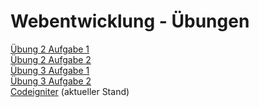 # Webentwicklung - Übungen
[Übung 2 Aufgabe 1](https://nilslambertz.me/ueb02/aufgabe01/todos.html)  
[Übung 2 Aufgabe 2](https://nilslambertz.me/ueb02/aufgabe02/todos.html)  
[Übung 3 Aufgabe 1](https://nilslambertz.me/ueb03/aufgabe01/login.php)  
[Übung 3 Aufgabe 2](https://nilslambertz.me/ueb03/aufgabe02/login.php)  
[Codeigniter](https://nilslambertz.me/codeigniter/public) (aktueller Stand)